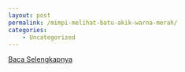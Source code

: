 ```yaml
---
layout: post
permalink: /mimpi-melihat-batu-akik-warna-merah/
categories:
    - Uncategorized
---
```


[Baca Selengkapnya](/02)